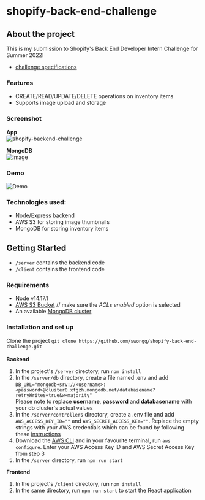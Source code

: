 # shopify-back-end-challenge

## About the project
This is my submission to Shopify's Back End Developer Intern Challenge for Summer 2022! 
- [challenge specifications](https://docs.google.com/document/d/1z9LZ_kZBUbg-O2MhZVVSqTmvDko5IJWHtuFmIu_Xg1A/edit#)

### Features
- CREATE/READ/UPDATE/DELETE operations on inventory items
- Supports image upload and storage

### Screenshot

**App**\
![shopify-backend-challenge](https://user-images.githubusercontent.com/46267622/149686278-43fbc0ec-9fc4-4c7f-b0b2-f6875de12537.jpg)

**MongoDB**\
![image](https://user-images.githubusercontent.com/46267622/149705170-2203b9a2-1cb9-4e54-8837-17f9abb88d4d.png)


### Demo
![Demo](https://user-images.githubusercontent.com/46267622/149700902-246db545-09e0-43ee-a572-740d3ed14324.gif)

### Technologies used:
- Node/Express backend
- AWS S3 for storing image thumbnails
- MongoDB for storing inventory items

## Getting Started
- ```/server``` contains the backend code
- ```/client``` contains the frontend code

### Requirements
- Node v14.17.1
- [AWS S3 Bucket](https://aws.amazon.com/s3/)  // make sure the _ACLs enabled_ option is selected
- An available [MongoDB cluster](https://www.mongodb.com/atlas/database)

### Installation and set up
Clone the project ```git clone https://github.com/swongg/shopify-back-end-challenge.git```
\
\
**Backend**
1. In the project's ```/server``` directory, run ```npm install```
2. In the ```/server/db``` directory, create a file named .env and add\
```DB_URL="mongodb+srv://<username>:<password>@cluster0.xfgzh.mongodb.net/databasename?retryWrites=true&w=majority"```
\
Please note to replace **username**, **password** and **databasename** with your db cluster's actual values
3. In the ```/server/controllers``` directory, create a .env file and add ```AWS_ACCESS_KEY_ID=""``` and ```AWS_SECRET_ACCESS_KEY=""```. Replace the empty strings with your AWS credentials which can be found by following these [instructions](https://docs.aws.amazon.com/powershell/latest/userguide/pstools-appendix-sign-up.html)
4. Download the [AWS CLI](https://aws.amazon.com/cli/) and in your favourite terminal, run ```aws configure```. Enter your AWS Access Key ID and AWS Secret Access Key from step 3
5. In the ```/server``` directory, run ```npm run start```

**Frontend**
1. In the project's ```/client``` directory, run ```npm install```
2. In the same directory, run ```npm run start``` to start the React application


